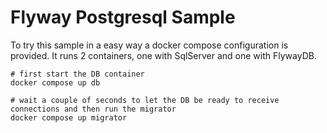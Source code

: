 Flyway Postgresql Sample
=======================


To try this sample in a easy way a docker compose configuration is provided. It runs 2 containers, one with SqlServer and one with FlywayDB. 

    # first start the DB container
    docker compose up db

    # wait a couple of seconds to let the DB be ready to receive connections and then run the migrator
    docker compose up migrator

